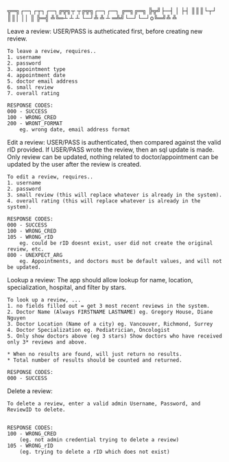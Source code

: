 ╦═╗┌─┐┌┬┐┌─┐╔╦╗┬ ┬╔╦╗┌─┐┌─┐ ╔═╗╔═╗
╠╦╝├─┤ │ ├┤ ║║║└┬┘ ║║│ ││   ║  ╠═╣
╩╚═┴ ┴ ┴ └─┘╩ ╩ ┴ ═╩╝└─┘└─┘o╚═╝╩ ╩



Leave a review:
	USER/PASS is autheticated first, before creating new review.

	To leave a review, requires..
	1. username
	2. password
	3. appointment type
	4. appointment date
	5. doctor email address
	6. small review
	7. overall rating
	
	RESPONSE CODES:
	000 - SUCCESS
	100 - WRONG_CRED
	200 - WRONT_FORMAT
		eg. wrong date, email address format



Edit a review:
	USER/PASS is authenticated, then compared against the valid rID provided. If USER/PASS
	wrote the review, then an sql update is made. Only review can be updated, nothing
	related to doctor/appointment can be updated by the user after the review is created.

	To edit a review, requires..
	1. username
	2. password
	3. small review (this will replace whatever is already in the system).
	4. overall rating (this will replace whatever is already in the system).

	RESPONSE CODES:
	000 - SUCCESS
	100 - WRONG_CRED
	105 - WRONG_rID
		eg. could be rID doesnt exist, user did not create the original review, etc.
	800 - UNEXPECT_ARG
		eg. Appointments, and doctors must be default values, and will not be updated.

		
		
Lookup a review:
	The app should allow lookup for name, location, specialization, hospital, and filter by stars. 
	
	To look up a review, ...
	1. no fields filled out = get 3 most recent reviews in the system.
	2. Doctor Name (Always FIRSTNAME LASTNAME) eg. Gregory House, Diane Nguyen
	3. Doctor Location (Name of a city) eg. Vancouver, Richmond, Surrey
	4. Doctor Specialization eg. Pediatrician, Oncologist
	5. Only show doctors above (eg 3 stars) Show doctors who have received only 3* reviews and above.
	
	* When no results are found, will just return no results.
	* Total number of results should be counted and returned.
	
	RESPONSE CODES:
	000 - SUCCESS
	



Delete a review:

	To delete a review, enter a valid admin Username, Password, and ReviewID to delete.

	
	RESPONSE CODES:
	100 - WRONG_CRED
		(eg. not admin credential trying to delete a review)
	105 - WRONG_rID
		(eg. trying to delete a rID which does not exist)

